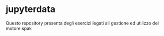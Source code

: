 # jupyterdata
Questo repository presenta degli esercizi legati all gestione ed utilizzo del motore spak
